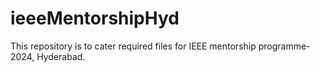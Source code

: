 # ieeeMentorshipHyd
This repository is to cater required files for IEEE mentorship programme-2024, Hyderabad.
